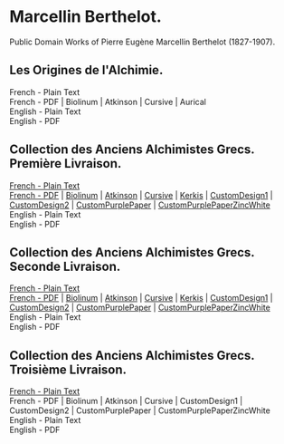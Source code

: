 # Marcellin Berthelot.

Public Domain Works of Pierre Eugène Marcellin Berthelot (1827-1907).

## Les Origines de l'Alchimie.

French - Plain Text  
French - PDF | Biolinum | Atkinson | Cursive | Aurical  
English - Plain Text  
English - PDF  

## Collection des Anciens Alchimistes Grecs. Première Livraison.

[French - Plain Text](collection-anciens-alchimistes-grecs/full-text-french-01.md)  
[French - PDF](https://cdn.solaranamnesis.com/MarcellinBerthelot/Part01/berthelot-collection-anciens-alchimistes-grecs.pdf) | [Biolinum](https://cdn.solaranamnesis.com/MarcellinBerthelot/Part01/berthelot-collection-anciens-alchimistes-grecs-biolinum.pdf) | [Atkinson](https://cdn.solaranamnesis.com/MarcellinBerthelot/Part01/berthelot-collection-anciens-alchimistes-grecs-atkinson.pdf) | [Cursive](https://cdn.solaranamnesis.com/MarcellinBerthelot/Part01/berthelot-collection-anciens-alchimistes-grecs-frcursive.pdf) | [Kerkis](https://cdn.solaranamnesis.com/MarcellinBerthelot/Part01/berthelot-collection-anciens-alchimistes-grecs-kerkis.pdf) | [CustomDesign1](https://cdn.solaranamnesis.com/MarcellinBerthelot/Part01/berthelot-collection-anciens-alchimistes-grecs-custompurple-01.pdf) | [CustomDesign2](https://cdn.solaranamnesis.com/MarcellinBerthelot/Part01/berthelot-collection-anciens-alchimistes-grecs-custompurple-02.pdf) | [CustomPurplePaper](https://cdn.solaranamnesis.com/MarcellinBerthelot/Part01/berthelot-collection-anciens-alchimistes-grecs-geopaperpurp.pdf) | [CustomPurplePaperZincWhite](https://cdn.solaranamnesis.com/MarcellinBerthelot/Part01/berthelot-collection-anciens-alchimistes-grecs-geopaperpurp-02.pdf)  
English - Plain Text  
English - PDF  

## Collection des Anciens Alchimistes Grecs. Seconde Livraison.

[French - Plain Text](collection-anciens-alchimistes-grecs/full-text-french-02.md)  
[French - PDF](https://cdn.solaranamnesis.com/MarcellinBerthelot/Part02/berthelot_alchemy_2_1888_french.pdf) | [Biolinum](https://cdn.solaranamnesis.com/MarcellinBerthelot/Part02/berthelot_alchemy_2_1888_french_biolinum.pdf) | [Atkinson](https://cdn.solaranamnesis.com/MarcellinBerthelot/Part02/berthelot_alchemy_2_1888_french_atkinson.pdf) | [Cursive](https://cdn.solaranamnesis.com/MarcellinBerthelot/Part02/berthelot_alchemy_2_1888_french_frcursive.pdf) | [Kerkis](https://cdn.solaranamnesis.com/MarcellinBerthelot/Part02/berthelot_alchemy_2_1888_french_kerkis.pdf) | [CustomDesign1](https://cdn.solaranamnesis.com/MarcellinBerthelot/Part02/berthelot_alchemy_2_1888_french_custompurple01.pdf) | [CustomDesign2](https://cdn.solaranamnesis.com/MarcellinBerthelot/Part02/berthelot_alchemy_2_1888_french_custompurple02.pdf) | [CustomPurplePaper](https://cdn.solaranamnesis.com/MarcellinBerthelot/Part02/berthelot_alchemy_2_1888_french_geopaperpurple01.pdf) | [CustomPurplePaperZincWhite](https://cdn.solaranamnesis.com/MarcellinBerthelot/Part02/berthelot_alchemy_2_1888_french_geopaperpurple02.pdf)  
English - Plain Text  
English - PDF  

## Collection des Anciens Alchimistes Grecs. Troisième Livraison.

[French - Plain Text](collection-anciens-alchimistes-grecs/full-text-french-03.md)  
French - PDF | Biolinum | Atkinson | Cursive | CustomDesign1 | CustomDesign2 | CustomPurplePaper | CustomPurplePaperZincWhite  
English - Plain Text  
English - PDF  
